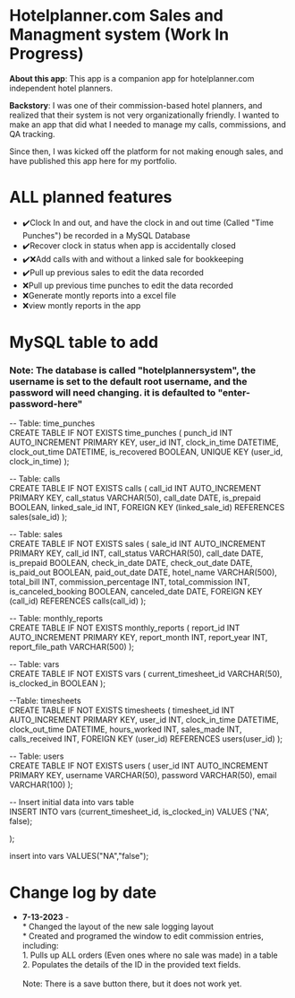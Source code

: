 <h1>Hotelplanner.com Sales and Managment system (Work In Progress)</h1>

<p><b>About this app</b>: This app is a companion app for hotelplanner.com independent hotel planners.</p>


<p><b>Backstory</b>: I was one of their commission-based hotel planners, and realized that their system is not very organizationally friendly. I wanted to make an app that did what I needed to manage my calls, commissions, and QA tracking.</p>
</p> Since then, I was kicked off the platform for not making enough sales, and have published this app here for my portfolio.</p>


<h1>ALL planned features</h1>
<ul>
<li>✔️Clock In and out, and have the clock in and out time (Called "Time Punches") be recorded in a MySQL Database</li>
<li>✔️Recover clock in status when app is accidentally closed</li>
<li>✔️❌Add calls with and without a linked sale for bookkeeping</li>
<li>✔️Pull up previous sales to edit the data recorded</li>
<li>❌Pull up previous time punches to edit the data recorded</li>
<li>❌Generate montly reports into a excel file</li>
<li>❌view montly reports in the app</li>
</ul>

<h1>MySQL table to add</h1>
<h3>Note: The database is called "hotelplannersystem", the username is set to the default root username, and the password will need changing. it is defaulted to "enter-password-here"</h3>

-- Table: time_punches<br>
CREATE TABLE IF NOT EXISTS time_punches (
    punch_id INT AUTO_INCREMENT PRIMARY KEY,
    user_id INT,
    clock_in_time DATETIME,
    clock_out_time DATETIME,
    is_recovered BOOLEAN,
    UNIQUE KEY (user_id, clock_in_time)
);

-- Table: calls<br>
CREATE TABLE IF NOT EXISTS calls (
    call_id INT AUTO_INCREMENT PRIMARY KEY,
    call_status VARCHAR(50),
    call_date DATE,
    is_prepaid BOOLEAN,
    linked_sale_id INT,
    FOREIGN KEY (linked_sale_id) REFERENCES sales(sale_id)
);

-- Table: sales<br>
CREATE TABLE IF NOT EXISTS sales (
    sale_id INT AUTO_INCREMENT PRIMARY KEY,
    call_id INT,
    call_status VARCHAR(50),
    call_date DATE,
    is_prepaid BOOLEAN,
    check_in_date DATE,
    check_out_date DATE,
    is_paid_out BOOLEAN,
    paid_out_date DATE,
    hotel_name VARCHAR(500),
    total_bill INT,
    commission_percentage INT,
    total_commission INT,
    is_canceled_booking BOOLEAN,
    canceled_date DATE,
    FOREIGN KEY (call_id) REFERENCES calls(call_id)
);

-- Table: monthly_reports<br>
CREATE TABLE IF NOT EXISTS monthly_reports (
    report_id INT AUTO_INCREMENT PRIMARY KEY,
    report_month INT,
    report_year INT,
    report_file_path VARCHAR(500)
);

-- Table: vars<br>
CREATE TABLE IF NOT EXISTS vars (
    current_timesheet_id VARCHAR(50),
    is_clocked_in BOOLEAN
);

 --Table: timesheets<br>
CREATE TABLE IF NOT EXISTS timesheets (
    timesheet_id INT AUTO_INCREMENT PRIMARY KEY,
    user_id INT,
    clock_in_time DATETIME,
    clock_out_time DATETIME,
    hours_worked INT,
    sales_made INT,
    calls_received INT,
    FOREIGN KEY (user_id) REFERENCES users(user_id)
);

-- Table: users<br>
CREATE TABLE IF NOT EXISTS users (
    user_id INT AUTO_INCREMENT PRIMARY KEY,
    username VARCHAR(50),
    password VARCHAR(50),
    email VARCHAR(100)
);

-- Insert initial data into vars table<br>
INSERT INTO vars (current_timesheet_id, is_clocked_in) VALUES ('NA', false);

);

insert into vars VALUES("NA","false");


<h1>Change log by date</h1>
<ul>
<li><b>7-13-2023</b> - <br>* Changed the layout of the new sale logging layout <br>* Created and programed the window to edit commission entries, including: <br>1. Pulls up ALL orders (Even ones where no sale was made) in a table<br> 2. Populates the details of the ID in the provided text fields.<br><br>Note: There is a save button there, but it does not work yet.</li>
    
</ul>
